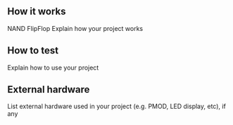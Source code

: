 <!---

This file is used to generate your project datasheet. Please fill in the information below and delete any unused
sections.

You can also include images in this folder and reference them in the markdown. Each image must be less than
512 kb in size, and the combined size of all images must be less than 1 MB.
-->

## How it works
NAND FlipFlop
Explain how your project works

## How to test

Explain how to use your project

## External hardware

List external hardware used in your project (e.g. PMOD, LED display, etc), if any
